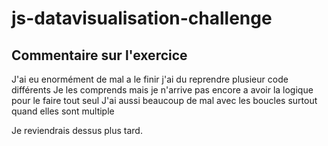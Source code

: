 # js-datavisualisation-challenge

## Commentaire sur l'exercice 

 J'ai eu enormément de mal a le finir j'ai du reprendre plusieur code différents 
 Je les comprends mais je n'arrive pas encore a avoir la logique pour le faire tout seul
 J'ai  aussi beaucoup de mal avec les boucles surtout quand elles sont multiple 
 
Je reviendrais dessus plus tard.
